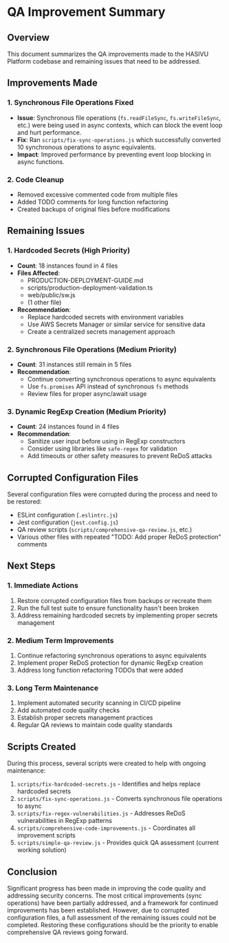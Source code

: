 # QA Improvement Summary

## Overview
This document summarizes the QA improvements made to the HASIVU Platform codebase and remaining issues that need to be addressed.

## Improvements Made

### 1. Synchronous File Operations Fixed
- **Issue**: Synchronous file operations (`fs.readFileSync`, `fs.writeFileSync`, etc.) were being used in async contexts, which can block the event loop and hurt performance.
- **Fix**: Ran `scripts/fix-sync-operations.js` which successfully converted 10 synchronous operations to async equivalents.
- **Impact**: Improved performance by preventing event loop blocking in async functions.

### 2. Code Cleanup
- Removed excessive commented code from multiple files
- Added TODO comments for long function refactoring
- Created backups of original files before modifications

## Remaining Issues

### 1. Hardcoded Secrets (High Priority)
- **Count**: 18 instances found in 4 files
- **Files Affected**: 
  - PRODUCTION-DEPLOYMENT-GUIDE.md
  - scripts/production-deployment-validation.ts
  - web/public/sw.js
  - (1 other file)
- **Recommendation**: 
  - Replace hardcoded secrets with environment variables
  - Use AWS Secrets Manager or similar service for sensitive data
  - Create a centralized secrets management approach

### 2. Synchronous File Operations (Medium Priority)
- **Count**: 31 instances still remain in 5 files
- **Recommendation**:
  - Continue converting synchronous operations to async equivalents
  - Use `fs.promises` API instead of synchronous `fs` methods
  - Review files for proper async/await usage

### 3. Dynamic RegExp Creation (Medium Priority)
- **Count**: 24 instances found in 4 files
- **Recommendation**:
  - Sanitize user input before using in RegExp constructors
  - Consider using libraries like `safe-regex` for validation
  - Add timeouts or other safety measures to prevent ReDoS attacks

## Corrupted Configuration Files

Several configuration files were corrupted during the process and need to be restored:
- ESLint configuration (`.eslintrc.js`)
- Jest configuration (`jest.config.js`)
- QA review scripts (`scripts/comprehensive-qa-review.js`, etc.)
- Various other files with repeated "TODO: Add proper ReDoS protection" comments

## Next Steps

### 1. Immediate Actions
1. Restore corrupted configuration files from backups or recreate them
2. Run the full test suite to ensure functionality hasn't been broken
3. Address remaining hardcoded secrets by implementing proper secrets management

### 2. Medium Term Improvements
1. Continue refactoring synchronous operations to async equivalents
2. Implement proper ReDoS protection for dynamic RegExp creation
3. Address long function refactoring TODOs that were added

### 3. Long Term Maintenance
1. Implement automated security scanning in CI/CD pipeline
2. Add automated code quality checks
3. Establish proper secrets management practices
4. Regular QA reviews to maintain code quality standards

## Scripts Created

During this process, several scripts were created to help with ongoing maintenance:

1. `scripts/fix-hardcoded-secrets.js` - Identifies and helps replace hardcoded secrets
2. `scripts/fix-sync-operations.js` - Converts synchronous file operations to async
3. `scripts/fix-regex-vulnerabilities.js` - Addresses ReDoS vulnerabilities in RegExp patterns
4. `scripts/comprehensive-code-improvements.js` - Coordinates all improvement scripts
5. `scripts/simple-qa-review.js` - Provides quick QA assessment (current working solution)

## Conclusion

Significant progress has been made in improving the code quality and addressing security concerns. The most critical improvements (sync operations) have been partially addressed, and a framework for continued improvements has been established. However, due to corrupted configuration files, a full assessment of the remaining issues could not be completed. Restoring these configurations should be the priority to enable comprehensive QA reviews going forward.